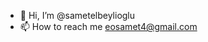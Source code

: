 - 👋 Hi, I’m @sametelbeylioglu
- 📫 How to reach me eosamet4@gmail.com

<!---
sametelbeylioglu/sametelbeylioglu is a ✨ special ✨ repository because its `README.md` (this file) appears on your GitHub profile.
You can click the Preview link to take a look at your changes.
--->
